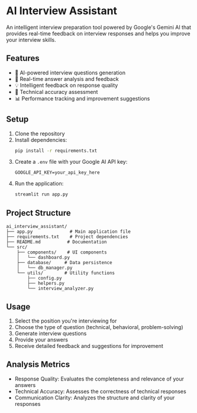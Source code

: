 # AI Interview Assistant

An intelligent interview preparation tool powered by Google's Gemini AI that provides real-time feedback on interview responses and helps you improve your interview skills.

## Features

- 🤖 AI-powered interview questions generation
- 📝 Real-time answer analysis and feedback
- 💡 Intelligent feedback on response quality
- 🎯 Technical accuracy assessment
- 📊 Performance tracking and improvement suggestions

## Setup

1. Clone the repository
2. Install dependencies:
   ```bash
   pip install -r requirements.txt
   ```
3. Create a `.env` file with your Google AI API key:
   ```
   GOOGLE_API_KEY=your_api_key_here
   ```
4. Run the application:
   ```bash
   streamlit run app.py
   ```

## Project Structure

```
ai_interview_assistant/
├── app.py              # Main application file
├── requirements.txt    # Project dependencies
├── README.md          # Documentation
└── src/
    ├── components/    # UI components
    │   └── dashboard.py
    ├── database/     # Data persistence
    │   └── db_manager.py
    └── utils/        # Utility functions
        ├── config.py
        ├── helpers.py
        └── interview_analyzer.py
```

## Usage

1. Select the position you're interviewing for
2. Choose the type of question (technical, behavioral, problem-solving)
3. Generate interview questions
4. Provide your answers
5. Receive detailed feedback and suggestions for improvement

## Analysis Metrics

- Response Quality: Evaluates the completeness and relevance of your answers
- Technical Accuracy: Assesses the correctness of technical responses
- Communication Clarity: Analyzes the structure and clarity of your responses
